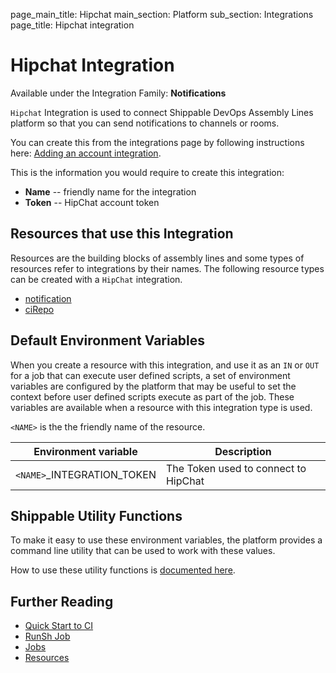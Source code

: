 page_main_title: Hipchat
main_section: Platform
sub_section: Integrations
page_title: Hipchat integration

# Hipchat Integration

Available under the Integration Family: **Notifications**

`Hipchat` Integration is used to connect Shippable DevOps Assembly Lines platform so that you can send notifications to channels or rooms.

You can create this from the integrations page by following instructions here: [Adding an account integration](/platform/management/integrations/#adding-an-account-integration).

This is the information you would require to create this integration:

* **Name** -- friendly name for the integration
* **Token** -- HipChat account token

## Resources that use this Integration
Resources are the building blocks of assembly lines and some types of resources refer to integrations by their names. The following resource types can be created with a `HipChat` integration.

* [notification](/platform/workflow/resource/notification)
* [ciRepo](/platform/workflow/resource/cirepo)

## Default Environment Variables
When you create a resource with this integration, and use it as an `IN` or `OUT` for a job that can execute user defined scripts, a set of environment variables are configured by the platform that may be useful to set the context before user defined scripts execute as part of the job. These variables are available when a resource with this integration type is used.

`<NAME>` is the the friendly name of the resource.

| Environment variable						| Description                         |
| ------------- 								|------------------------------------ |
| `<NAME>`\_INTEGRATION\_TOKEN			| The Token used to connect to HipChat |

## Shippable Utility Functions
To make it easy to use these environment variables, the platform provides a command line utility that can be used to work with these values.

How to use these utility functions is [documented here](/platform/tutorial/workflow/using-shipctl).

## Further Reading
* [Quick Start to CI](/getting-started/ci-sample)
* [RunSh Job](/platform/workflow/job/runsh)
* [Jobs](/platform/workflow/job/overview)
* [Resources](/platform/workflow/resource/overview)
